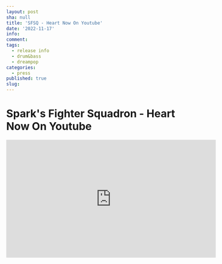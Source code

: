 ```yaml
---
layout: post
sha: null
title: 'SFSQ - Heart Now On Youtube'
date: '2022-11-17'
info: 
comment: 
tags:
  - release info
  - drum&bass
  - dreampop
categories:
  - press
published: true
slug: 
---
```


# Spark's Fighter Squadron - Heart Now On Youtube

<iframe width="560" height="315" src="https://www.youtube.com/embed/7E-Bwki5AUg" title="YouTube video player" frameborder="0" allow="accelerometer; autoplay; clipboard-write; encrypted-media; gyroscope; picture-in-picture" allowfullscreen></iframe>